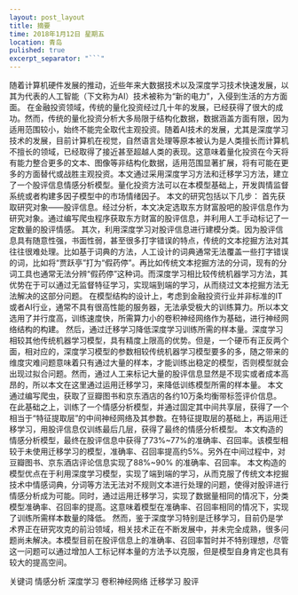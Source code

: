 ```yaml
---
layout: post_layout
title: 摘要
time: 2018年1月12日 星期五
location: 青岛
pulished: true
excerpt_separator: "```"
---
```



随着计算机硬件发展的推动，近些年来大数据技术以及深度学习技术快速发展，以其为代表的人工智能（下文称为AI）技术被称为“新的电力”，入侵到生活的方方面面。
在金融投资领域，传统的量化投资经过几十年的发展，已经获得了很大的成功。然而，传统的量化投资分析大多局限于结构化数据，数据涵盖方面有限，因为适用范围较小，始终不能完全取代主观投资。随着AI技术的发展，尤其是深度学习技术的发展，目前计算机在视觉，自然语言处理等原本被认为是人类擅长而计算机不擅长的领域，已经取得了接近甚至超越人类的表现。这意味着量化投资在今天将有能力整合更多的文本、图像等非结构化数据，适用范围显著扩展，将有可能在更多的方面替代或战胜主观投资。本文通过采用深度学习方法和迁移学习方法，建立了一个股评信息情感分析模型。量化投资方法可以在本模型基础上，开发舆情监督系统或者构建多因子模型中的市场情绪因子。
本文的研究包括以下几步：
首先获取研究对象——股评信息。经过分析，本文决定选取东方财富股吧的股评信息作为研究对象。通过编写爬虫程序获取东方财富的股评信息，并利用人工手动标记了一定数量的股评情感。
其次，利用深度学习对股评信息进行建模分类。因为股评信息具有随意性强，书面性弱，甚至很多打字错误的特点，传统的文本挖掘方法对其往往很难处理。比如基于词典的方法，人工设计的词典通常无法覆盖一些打字错误的词，比如将“贾跃亭”打为“假药停”。再比如传统文本挖掘方法的分词，现有的分词工具也通常无法分辨“假药停”这种词。而深度学习相比较传统机器学习方法，其优势在于可以通过无监督特征学习，实现端到端的学习，从而绕过文本挖掘方法无法解决的这部分问题。
在模型结构的设计上，考虑到金融投资行业并非标准的IT或者AI行业，通常不具有很高性能的服务器，无法承受极大的训练算力。所以本文选用了并行度高，训练速度快，所需算力小的卷积神经网络作为基础，进行神经网络结构的构建。
然后，通过迁移学习降低深度学习训练所需的样本量。深度学习相较其他传统机器学习模型，具有精度上限高的优势。但是，一个硬币有正反两个面，相对应的，深度学习模型的参数相较传统机器学习模型要多的多，随之带来的维度灾难问题意味着只有通过大量的样本，才能训练出稳定的模型，否则模型就会出现过拟合问题。然而，通过人工来标记大量的股评信息显然是不现实或者成本高昂的，所以本文在这里通过运用迁移学习，来降低训练模型所需的样本量。
本文通过编写爬虫，获取了豆瓣图书和京东酒店的各约10万条均衡带标签评价信息。在此基础之上，训练了一个情感分析模型，并通过固定其中间共享层，获得了一个相当于“特征提取层”的中间神经网络及其参数。在特征提取层的基础上，再运用迁移学习，用股评信息仅训练最后几层，获得了最终的情感分析模型。
本文构造的情感分析模型，最终在股评信息中获得了73%~77%的准确率、召回率。该模型相较于未使用迁移学习的模型，准确率、召回率提高约5%。另外在中间过程中，对豆瓣图书、京东酒店评论信息实现了88%~90% 的准确率、召回率。
本文构造的模型优点在于利用深度学习模型，实现了端到端的学习，从而克服了传统文本挖掘技术中情感词典，分词等方法无法对不规则文本进行处理的问题，使得对股评进行情感分析成为可能。同时，通过运用迁移学习，实现了数据量相同的情况下，分类模型准确率、召回率的提高。这意味着模型在准确率、召回率相同的情况下，实现了训练所需样本数量的降低。
然而，鉴于深度学习特别是迁移学习，目前仍是学术界正在研究攻克的前沿领域，相关技术正在不断发展中，并未完全成熟，很多问题尚未解决。本模型目前在股评信息上的准确率、召回率暂时并不特别理想，尽管这一问题可以通过增加人工标记样本量的方法予以克服，但是模型自身肯定也具有较大的提高空间。

关键词  情感分析  深度学习  卷积神经网络  迁移学习  股评
